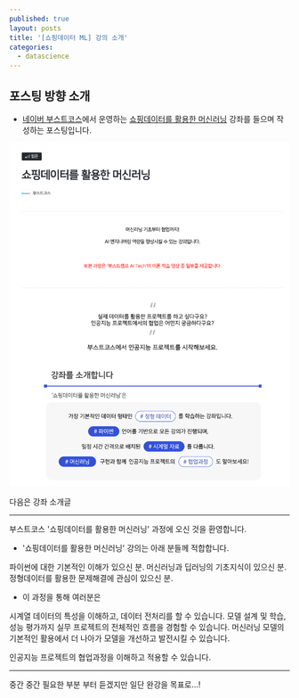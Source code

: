```yaml
---
published: true
layout: posts
title: '[쇼핑데이터 ML] 강의 소개'
categories: 
  - datascience
---
```




## 포스팅 방향 소개



- [네이버 부스트코스](https://www.boostcourse.org/)에서 운영하는 [쇼핑데이터를 활용한 머신러닝](www.boostcourse.org/ai224) 강좌를 들으며 작성하는 포스팅입니다.

![SCR-20230718-tnuh](../../assets/img/2023-04-24-orientation/SCR-20230718-tnuh.png)

다음은 강좌 소개글

---
부스트코스 '쇼핑데이터를 활용한 머신러닝' 과정에 오신 것을 환영합니다.


- '쇼핑데이터를 활용한 머신러닝' 강의는 아래 분들께 적합합니다.

파이썬에 대한 기본적인 이해가 있으신 분.
머신러닝과 딥러닝의 기초지식이 있으신 분.
정형데이터를 활용한 문제해결에 관심이 있으신 분.


- 이 과정을 통해 여러분은

시계열 데이터의 특성을 이해하고, 데이터 전처리를 할 수 있습니다.
모델 설계 및 학습, 성능 평가까지 실무 프로젝트의 전체적인 흐름을 경험할 수 있습니다.
머신러닝 모델의 기본적인 활용에서 더 나아가 모델을 개선하고 발전시킬 수 있습니다.

인공지능 프로젝트의 협업과정을 이해하고 적용할 수 있습니다.

---



중간 중간 필요한 부분 부터 듣겠지만 일단 완강을 목표로...!